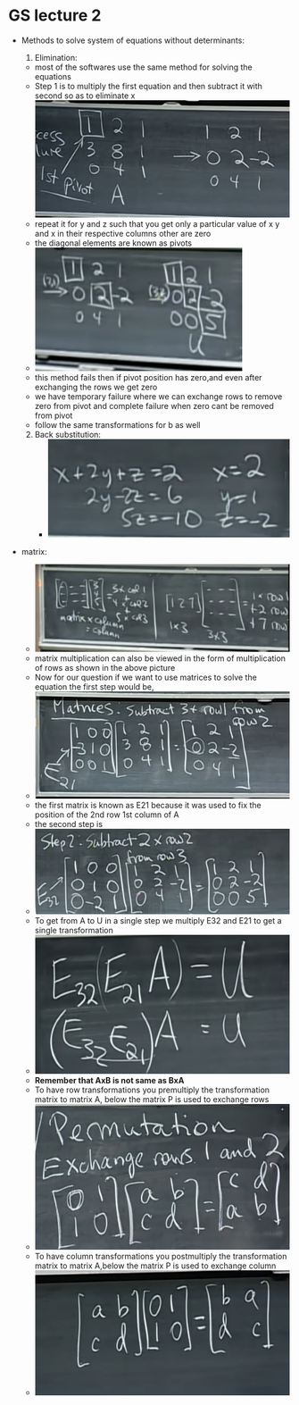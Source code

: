 # GS lecture 2
* Methods to solve system of equations without determinants:
  1) Elimination:
    * most of the softwares use the same method for solving the equations
    * Step 1 is to multiply the first equation and then subtract it with second so as to eliminate x
    ![i1](assets/Screenshot%20from%202022-11-13%2001-24-06.png)
    * repeat it for y and z such that you get only a particular value of x y and x in their respective columns other are zero
    * the diagonal elements are known as pivots
    * ![i2](assets/Screenshot%20from%202022-11-13%2001-28-57.png)
    * this method fails then if pivot position has zero,and even after exchanging the rows we get zero
    * we have temporary failure where we can exchange rows to remove zero from pivot and complete failure when zero cant be removed from pivot
    * follow the same transformations for b as well
  2) Back substitution:
      *    ![i3](assets/Screenshot%20from%202022-11-13%2001-34-41.png)

* matrix:
  * ![i4](assets/Screenshot%20from%202022-11-13%2001-39-18.png)
  * matrix multiplication can also be viewed in the form of multiplication of rows as shown in the above picture
  * Now for our question if we want to use matrices to solve the equation the first step would be,
  * ![i5](/assets/Screenshot%20from%202022-11-13%2001-44-24.png)
  * the first matrix is known as E21 because it was used to fix the position of the 2nd row 1st column of A
  * the second step is
  * ![i6](assets/Screenshot%20from%202022-11-13%2001-46-26.png)
  * To get from A to U in a single step we multiply E32 and E21 to get a single transformation
  * ![i9](assets/Screenshot%20from%202022-11-13%2001-56-04.png)
  * <b>Remember that AxB is not same as BxA</b>
  * To have row transformations you premultiply the transformation matrix to matrix A, below the matrix P is used to exchange rows
  * ![i7](assets/Screenshot%20from%202022-11-13%2001-50-41.png)
  * To have column transformations you postmultiply the transformation matrix to matrix A,below the matrix P is used to exchange column
  * ![i8](assets/Screenshot%20from%202022-11-13%2001-51-59.png)
  